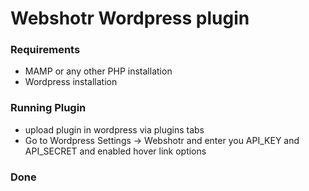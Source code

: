 # Webshotr Wordpress plugin


### Requirements
 * MAMP or any other PHP installation
 * Wordpress installation


### Running Plugin
 * upload plugin in wordpress via plugins tabs
 * Go to Wordpress Settings -> Webshotr and enter you API_KEY and API_SECRET and enabled hover link options

 ### Done


